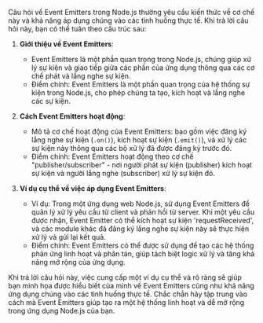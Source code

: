 Câu hỏi về Event Emitters trong Node.js thường yêu cầu kiến thức về cơ chế này và khả năng áp dụng chúng vào các tình huống thực tế. Khi trả lời câu hỏi này, bạn có thể tuân theo cấu trúc sau:

1. **Giới thiệu về Event Emitters**:

   - Event Emitters là một phần quan trọng trong Node.js, chúng giúp xử lý sự kiện và giao tiếp giữa các phần của ứng dụng thông qua các cơ chế phát và lắng nghe sự kiện.
   - Điểm chính: Event Emitters là một phần quan trọng của hệ thống sự kiện trong Node.js, cho phép chúng ta tạo, kích hoạt và lắng nghe các sự kiện.

2. **Cách Event Emitters hoạt động**:

   - Mô tả cơ chế hoạt động của Event Emitters: bao gồm việc đăng ký lắng nghe sự kiện (`.on()`), kích hoạt sự kiện (`.emit()`), và xử lý các sự kiện này thông qua các bộ xử lý đã được đăng ký trước đó.
   - Điểm chính: Event Emitters hoạt động theo cơ chế "publisher/subscriber" - nơi người phát sự kiện (publisher) kích hoạt sự kiện và người lắng nghe (subscriber) xử lý sự kiện đó.

3. **Ví dụ cụ thể về việc áp dụng Event Emitters**:
   - Ví dụ: Trong một ứng dụng web Node.js, sử dụng Event Emitters để quản lý xử lý yêu cầu từ client và phản hồi từ server. Khi một yêu cầu được nhận, Event Emitter có thể kích hoạt sự kiện 'requestReceived', và các module khác đã đăng ký lắng nghe sự kiện này sẽ thực hiện xử lý và gửi lại kết quả.
   - Điểm chính: Event Emitters có thể được sử dụng để tạo các hệ thống phản ứng linh hoạt và phân tán, giúp tách biệt logic xử lý và tăng khả năng mở rộng của ứng dụng.

Khi trả lời câu hỏi này, việc cung cấp một ví dụ cụ thể và rõ ràng sẽ giúp bạn minh họa được hiểu biết của mình về Event Emitters cũng như khả năng ứng dụng chúng vào các tình huống thực tế. Chắc chắn hãy tập trung vào cách mà Event Emitters giúp tạo ra một hệ thống linh hoạt và dễ mở rộng trong ứng dụng Node.js của bạn.
